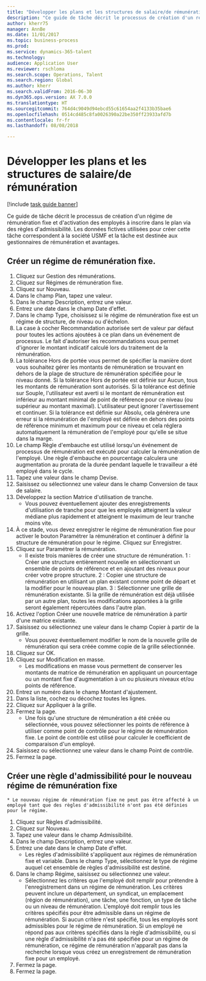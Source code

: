 ```yaml
--- 
title: "Développer les plans et les structures de salaire/de rémunération"
description: "Ce guide de tâche décrit le processus de création d'un régime de rémunération fixe et d'activation des employés à inscrire dans le plan via des règles d'admissibilité."
author: kherr75
manager: AnnBe
ms.date: 11/01/2017
ms.topic: business-process
ms.prod: 
ms.service: dynamics-365-talent
ms.technology: 
audience: Application User
ms.reviewer: rschloma
ms.search.scope: Operations, Talent
ms.search.region: Global
ms.author: kherr
ms.search.validFrom: 2016-06-30
ms.dyn365.ops.version: AX 7.0.0
ms.translationtype: HT
ms.sourcegitcommit: 764d4c9049d94ebcd55c61654aa2f4133b35bae6
ms.openlocfilehash: 0514cd485c8fa0026390a22be350ff23933afd7b
ms.contentlocale: fr-fr
ms.lasthandoff: 08/08/2018

---
```

# <a name="develop-salarycompensation-structures-and-plans"></a>Développer les plans et les structures de salaire/de rémunération

[!include [task guide banner](../../includes/task-guide-banner.md)]

Ce guide de tâche décrit le processus de création d'un régime de rémunération fixe et d'activation des employés à inscrire dans le plan via des règles d'admissibilité. Les données fictives utilisées pour créer cette tâche correspondent à la société USMF et la tâche est destinée aux gestionnaires de rémunération et avantages.


## <a name="create-fixed-compensation-plan"></a>Créer un régime de rémunération fixe.
1. Cliquez sur Gestion des rémunérations.
2. Cliquez sur Régimes de rémunération fixe.
3. Cliquez sur Nouveau.
4. Dans le champ Plan, tapez une valeur.
5. Dans le champ Description, entrez une valeur.
6. Entrez une date dans le champ Date d'effet.
7. Dans le champ Type, choisissez si le régime de rémunération fixe est un régime de structure, de niveau ou d'échelon.
8. La case à cocher Recommandation autorisée sert de valeur par défaut pour toutes les actions ajoutées à ce plan dans un événement de processus.  Le fait d'autoriser les recommandations vous permet d'ignorer le montant indicatif calculé lors du traitement de la rémunération.
9. La tolérance Hors de portée vous permet de spécifier la manière dont vous souhaitez gérer les montants de rémunération se trouvant en dehors de la plage de structure de rémunération spécifiée pour le niveau donné.  Si la tolérance Hors de portée est définie sur Aucun, tous les montants de rémunération sont autorisés.  Si la tolérance est définie sur Souple, l'utilisateur est averti si le montant de rémunération est inférieur au montant minimal de point de référence pour ce niveau (ou supérieur au montant maximal). L'utilisateur peut ignorer l'avertissement et continuer.  Si la tolérance est définie sur Absolu, cela génèrera une erreur si la rémunération de l'employé est définie en dehors des points de référence minimum et maximum pour ce niveau et cela réglera automatiquement la rémunération de l'employé pour qu'elle se situe dans la marge.
10. Le champ Règle d'embauche est utilisé lorsqu'un événement de processus de rémunération est exécuté pour calculer la rémunération de l'employé.  Une règle d'embauche en pourcentage calculera une augmentation au prorata de la durée pendant laquelle le travailleur a été employé dans le cycle.
11. Tapez une valeur dans le champ Devise.
12. Saisissez ou sélectionnez une valeur dans le champ Conversion de taux de salaire.
13. Développez la section Matrice d'utilisation de tranche.
    * Vous pouvez éventuellement ajouter des enregistrements d'utilisation de tranche pour que les employés atteignent la valeur médiane plus rapidement et atteignent le maximum de leur tranche moins vite.  
14. À ce stade, vous devez enregistrer le régime de rémunération fixe pour activer le bouton Paramétrer la rémunération et continuer à définir la structure de rémunération pour le régime.  Cliquez sur Enregistrer.
15. Cliquez sur Paramétrer la rémunération.
    * Il existe trois manières de créer une structure de rémunération. 1 : Créer une structure entièrement nouvelle en sélectionnant un ensemble de points de référence et en ajoutant des niveaux pour créer votre propre structure. 2 : Copier une structure de rémunération en utilisant un plan existant comme point de départ et la modifier pour le nouveau plan. 3 : Sélectionner une grille de rémunération existante. Si la grille de rémunération est déjà utilisée par un autre plan, toutes les modifications apportées à la grille seront également répercutées dans l'autre plan.  
16. Activez l'option Créer une nouvelle matrice de rémunération à partir d'une matrice existante.
17. Saisissez ou sélectionnez une valeur dans le champ Copier à partir de la grille.
    * Vous pouvez éventuellement modifier le nom de la nouvelle grille de rémunération qui sera créée comme copie de la grille sélectionnée.  
18. Cliquez sur OK.
19. Cliquez sur Modification en masse.
    * Les modifications en masse vous permettent de conserver les montants de matrice de rémunération en appliquant un pourcentage ou un montant fixe d'augmentation à un ou plusieurs niveaux et/ou points de référence.  
20. Entrez un numéro dans le champ Montant d'ajustement.
21. Dans la liste, cochez ou décochez toutes les lignes.
22. Cliquez sur Appliquer à la grille.
23. Fermez la page.
    * Une fois qu'une structure de rémunération a été créée ou sélectionnée, vous pouvez sélectionner les points de référence à utiliser comme point de contrôle pour le régime de rémunération fixe.  Le point de contrôle est utilisé pour calculer le coefficient de comparaison d'un employé.  
24. Saisissez ou sélectionnez une valeur dans le champ Point de contrôle.
25. Fermez la page.

## <a name="create-an-eligibility-rule-for-the-new-fixed-compensation-plan"></a>Créer une règle d'admissibilité pour le nouveau régime de rémunération fixe
    * Le nouveau régime de rémunération fixe ne peut pas être affecté à un employé tant que des règles d'admissibilité n'ont pas été définies pour le régime.  
1. Cliquez sur Règles d'admissibilité.
2. Cliquez sur Nouveau.
3. Tapez une valeur dans le champ Admissibilité.
4. Dans le champ Description, entrez une valeur.
5. Entrez une date dans le champ Date d'effet.
    * Les règles d'admissibilité s'appliquent aux régimes de rémunération fixe et variable.  Dans le champ Type, sélectionnez le type de régime auquel cet ensemble de règles d'admissibilité est destiné.  
6. Dans le champ Régime, saisissez ou sélectionnez une valeur.
    * Sélectionnez les critères que l'employé doit remplir pour prétendre à l'enregistrement dans un régime de rémunération. Les critères peuvent inclure un département, un syndicat, un emplacement (région de rémunération), une tâche, une fonction, un type de tâche ou un niveau de rémunération. L'employé doit remplir tous les critères spécifiés pour être admissible dans un régime de rémunération. Si aucun critère n'est spécifié, tous les employés sont admissibles pour le régime de rémunération. Si un employé ne répond pas aux critères spécifiés dans la règle d'admissibilité, ou si une règle d'admissibilité n'a pas été spécifiée pour un régime de rémunération, ce régime de rémunération n'apparaît pas dans la recherche lorsque vous créez un enregistrement de rémunération fixe pour un employé.  
7. Fermez la page.
8. Fermez la page.


